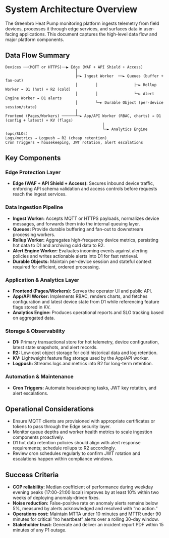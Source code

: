 # System Architecture Overview

The Greenbro Heat Pump monitoring platform ingests telemetry from field devices, processes it through edge services, and surfaces data in user-facing applications. This document captures the high-level data flow and major platform components.

## Data Flow Summary

```
Devices ──(MQTT or HTTPS)──▶ Edge (WAF + API Shield + Access)
                               │
                               ├─► Ingest Worker  ──► Queues (buffer + fan-out)
                               │        │                ├─► Rollup Worker → D1 (hot) + R2 (cold)
                               │        │                └─► Alert Engine Worker → D1 alerts
                               │        └─► Durable Object (per-device session/state)
                               │
Frontend (Pages/Workers) ──────┴─► App/API Worker (RBAC, charts) → D1 (config + latest) + KV (flags)
                                           │
                                           └─► Analytics Engine (ops/SLOs)
Logs/metrics → Logpush → R2 (cheap retention)
Cron Triggers → housekeeping, JWT rotation, alert escalations
```

## Key Components

### Edge Protection Layer
- **Edge (WAF + API Shield + Access):** Secures inbound device traffic, enforcing API schema validation and access controls before requests reach the ingest services.

### Data Ingestion Pipeline
- **Ingest Worker:** Accepts MQTT or HTTPS payloads, normalizes device messages, and forwards them into the internal queuing layer.
- **Queues:** Provide durable buffering and fan-out to downstream processing workers.
- **Rollup Worker:** Aggregates high-frequency device metrics, persisting hot data to D1 and archiving cold data to R2.
- **Alert Engine Worker:** Evaluates incoming events against alerting policies and writes actionable alerts into D1 for fast retrieval.
- **Durable Objects:** Maintain per-device session and stateful context required for efficient, ordered processing.

### Application & Analytics Layer
- **Frontend (Pages/Workers):** Serves the operator UI and public API.
- **App/API Worker:** Implements RBAC, renders charts, and fetches configuration and latest device state from D1 while referencing feature flags stored in KV.
- **Analytics Engine:** Produces operational reports and SLO tracking based on aggregated data.

### Storage & Observability
- **D1:** Primary transactional store for hot telemetry, device configuration, latest state snapshots, and alert records.
- **R2:** Low-cost object storage for cold historical data and log retention.
- **KV:** Lightweight feature flag storage used by the App/API worker.
- **Logpush:** Streams logs and metrics into R2 for long-term retention.

### Automation & Maintenance
- **Cron Triggers:** Automate housekeeping tasks, JWT key rotation, and alert escalations.

## Operational Considerations

- Ensure MQTT clients are provisioned with appropriate certificates or tokens to pass through the Edge security layer.
- Monitor queue depths and worker health metrics to scale ingestion components proactively.
- D1 hot data retention policies should align with alert response requirements; schedule rollups to R2 accordingly.
- Review cron schedules regularly to confirm JWT rotation and escalations happen within compliance windows.

## Success Criteria

- **COP reliability:** Median coefficient of performance during weekday evening peaks (17:00–21:00 local) improves by at least 10% within two weeks of deploying anomaly-driven fixes.
- **Noise reduction:** False-positive rate on anomaly alerts remains below 5%, measured by alerts acknowledged and resolved with “no action.”
- **Operations cost:** Maintain MTTA under 10 minutes and MTTR under 90 minutes for critical “no heartbeat” alerts over a rolling 30-day window.
- **Stakeholder trust:** Generate and deliver an incident report PDF within 15 minutes of any P1 outage.

